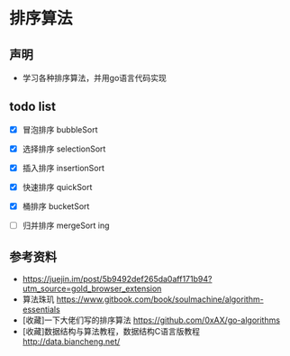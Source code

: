 # 排序算法

## 声明
* 学习各种排序算法，并用go语言代码实现

## todo list
- [x] 冒泡排序 bubbleSort
- [x] 选择排序 selectionSort
- [x] 插入排序 insertionSort
- [x] 快速排序 quickSort
- [x] 桶排序   bucketSort
- [ ] 归并排序 mergeSort ing


## 参考资料
* https://juejin.im/post/5b9492def265da0aff171b94?utm_source=gold_browser_extension
* 算法珠玑 https://www.gitbook.com/book/soulmachine/algorithm-essentials
* [收藏]一下大佬们写的排序算法 https://github.com/0xAX/go-algorithms
* [收藏]数据结构与算法教程，数据结构C语言版教程  http://data.biancheng.net/
